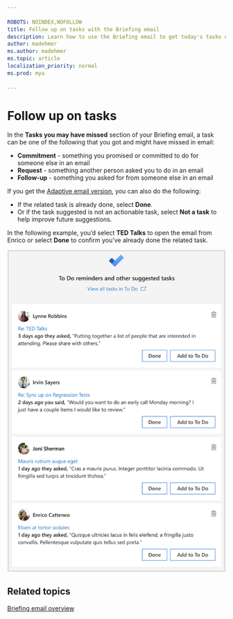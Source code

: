 ```yaml
---

ROBOTS: NOINDEX,NOFOLLOW
title: Follow up on tasks with the Briefing email
description: Learn how to use the Briefing email to get today's tasks done
author: madehmer
ms.author: madehmer
ms.topic: article
localization_priority: normal 
ms.prod: mya

---
```

# Follow up on tasks

In the **Tasks you may have missed** section of your Briefing email, a task can be one of the following that you got and might have missed in email:

* **Commitment** - something you promised or committed to do for someone else in an email
* **Request** - something another person asked you to do in an email
* **Follow-up** - something you asked for from someone else in an email

If you get the [Adaptive email version](be-overview.md#adaptive-or-html-version), you can also do the following:

* If the related task is already done, select **Done**.
* Or if the task suggested is not an actionable task, select **Not a task** to help improve future suggestions.

In the following example, you’d select **TED Talks** to open the email from Enrico or select **Done** to confirm you’ve already done the related task.

   ![Briefing email about tasks](./images/tasks.png)

## Related topics

[Briefing email overview](be-overview.md)